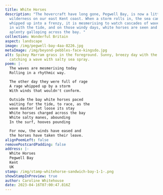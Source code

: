 ```yaml
---
title: White Horses
description: "The hovercraft have long gone, Pegwell Bay, is now a little bit of
  wilderness on our east Kent coast. When a storm rolls in, the sea can be
  whipped up into a frenzy, it is mesmerising to watch cascades of waves rolling
  in with the tide, and on those windy days, white horses are seen and heard
  aplenty galloping across the bay. "
collection: Wonderful Britain
aspect: landscape
image: /img/pegwell-bay-4aa-8226.jpg
metaImage: /img/beyond-pebbles-face-kingsdo.jpg
alt: Spikey Marram grass in the foreground. Sunny, breezy day with the wind
  catching a wave with salty sea spray.
poem: |-
  The waves are mesmerising today
  Rolling in a rhythmic way.

  The other day they were full of rage
  A rage whipped up by a storm 
  With winds that wouldn't conform.

  Outside the bay white horses paced
  waiting for the tide, to race, as the
  wave master let loose its stay
  White horses charged across the bay
  White salty manes, abounding
  In the surf, hooves pounding

  For now, the winds have eased and
  the horses have taken their leave.
alignPoemLeft: false
removePostcardPadding: false
address: |-
  White Horses
  Pegwell Bay
  Kent
  UK
stamp: /img/stamp-whitehorse-sandwich-bay-1-1-.png
showStampInPreview: true
author: Caroline Whitehouse
date: 2023-04-16T07:00:47.816Z
---
```


